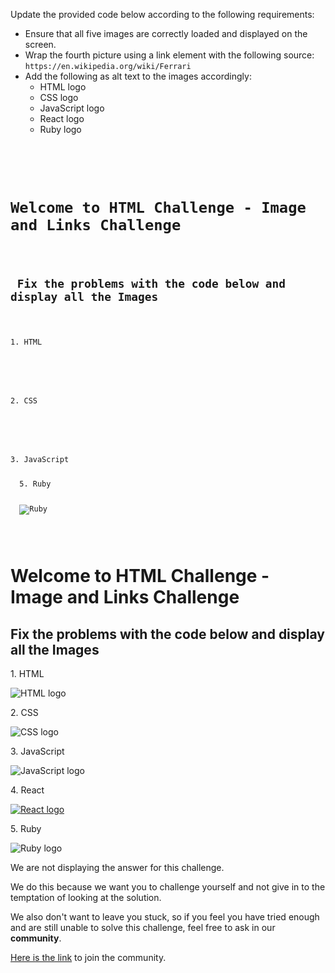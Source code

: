 Update the provided code
below according to the
following requirements:

- Ensure that all five images are
  correctly loaded and displayed
  on the screen.
- Wrap the fourth picture using a link element with the following source: `https://en.wikipedia.org/wiki/Ferrari`
- Add the following as alt text to the images accordingly:
  - HTML logo
  - CSS logo
  - JavaScript logo
  - React logo
  - Ruby logo

<codeblock language="html" type="exercise" testMode="fixedInput" showSolution="false">
<code>
<panel language="html">
<div class="page">
  <h1 id="main-heading">Welcome to HTML Challenge - Image and Links Challenge</h1>
  <h2> Fix the problems with the code below and display all the Images </h2>
  <p>1. HTML</p>
  <img scr = "https://upload.wikimedia.org/wikipedia/commons/6/61/HTML5_logo_and_wordmark.svg"></img>

  <p>2. CSS</p>
  <img scr = "https://upload.wikimedia.org/wikipedia/commons/d/d5/CSS3_logo_and_wordmark.svg">

  <p>3. JavaScript</p>
  <img scr = "https://upload.wikimedia.org/wikipedia/commons/b/ba/Javascript_badge.svg>

  <p>4. React</p>
  <img scr = https://upload.wikimedia.org/wikipedia/commons/a/a7/React-icon.svg>

  <p class="red">5. Ruby</p>
  <img scr="https://upload.wikimedia.org/wikipedia/commons/7/73/Ruby_logo.svg"
  alt="Ruby">
</div>
</panel>
<panel language="css" hidden="true">
body {
  padding: 0px;
  margin: 0px;
}

#main-heading {
text-align: center;
color: rgb(66, 64, 219) !important;
}

img {
display: block;
width: 150px;
padding: 20px;
}

.page {
display: flex;
flex-direction: column;
align-items: center;
}

</panel>
</code>
<solution>
<div class="page">
  <h1 id="main-heading">Welcome to HTML Challenge - Image and Links Challenge</h1>
  <h2> Fix the problems with the code below and display all the Images </h2>
  <p>1. HTML</p>
  <img src="https://upload.wikimedia.org/wikipedia/commons/6/61/HTML5_logo_and_wordmark.svg" alt="HTML logo">

  <p>2. CSS</p>
  <img src="https://upload.wikimedia.org/wikipedia/commons/d/d5/CSS3_logo_and_wordmark.svg" alt="CSS logo">

  <p>3. JavaScript</p>
  <img src="https://upload.wikimedia.org/wikipedia/commons/b/ba/Javascript_badge.svg" alt="JavaScript logo">

  <p>4. React</p>
  <a href="https://en.wikipedia.org/wiki/Ferrari">
    <img src="https://upload.wikimedia.org/wikipedia/commons/a/a7/React-icon.svg" alt="React logo">
  </a>

  <p class="red">5. Ruby</p>
  <img src="https://upload.wikimedia.org/wikipedia/commons/7/73/Ruby_logo.svg" alt="Ruby logo">
</div>
</solution>
</codeblock>

We are not displaying the answer for this challenge.

We do this because we want you to challenge yourself
and
not give in to the temptation of looking at the solution.

We also don't want to leave you stuck, so if you feel
you have tried enough and are still unable to solve
this challenge, feel free to ask in our **community**.

[Here is the link](https://join.slack.com/t/bigbinaryacademy/shared_invite/zt-2kj86untg-wCGh2GPBA2I3iWZk4ke~tg) to join the community.
